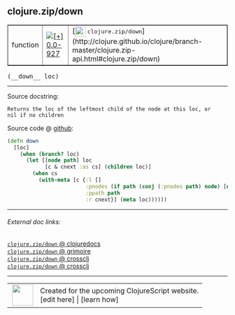 ## clojure.zip/down



 <table border="1">
<tr>
<td>function</td>
<td><a href="https://github.com/cljsinfo/cljs-api-docs/tree/0.0-927"><img valign="middle" alt="[+] 0.0-927" title="Added in 0.0-927" src="https://img.shields.io/badge/+-0.0--927-lightgrey.svg"></a> </td>
<td>
[<img height="24px" valign="middle" src="http://i.imgur.com/1GjPKvB.png"> <samp>clojure.zip/down</samp>](http://clojure.github.io/clojure/branch-master/clojure.zip-api.html#clojure.zip/down)
</td>
</tr>
</table>


 <samp>
(__down__ loc)<br>
</samp>

---





Source docstring:

```
Returns the loc of the leftmost child of the node at this loc, or
nil if no children
```


Source code @ [github](https://github.com/clojure/clojurescript/blob/r2665/src/cljs/clojure/zip.cljs#L98-L109):

```clj
(defn down
  [loc]
    (when (branch? loc)
      (let [[node path] loc
            [c & cnext :as cs] (children loc)]
        (when cs
          (with-meta [c {:l [] 
                         :pnodes (if path (conj (:pnodes path) node) [node]) 
                         :ppath path 
                         :r cnext}] (meta loc))))))
```

<!--
Repo - tag - source tree - lines:

 <pre>
clojurescript @ r2665
└── src
    └── cljs
        └── clojure
            └── <ins>[zip.cljs:98-109](https://github.com/clojure/clojurescript/blob/r2665/src/cljs/clojure/zip.cljs#L98-L109)</ins>
</pre>

-->

---



###### External doc links:

[`clojure.zip/down` @ clojuredocs](http://clojuredocs.org/clojure.zip/down)<br>
[`clojure.zip/down` @ grimoire](http://conj.io/store/v1/org.clojure/clojure/1.7.0-beta3/clj/clojure.zip/down/)<br>
[`clojure.zip/down` @ crossclj](http://crossclj.info/fun/clojure.zip/down.html)<br>
[`clojure.zip/down` @ crossclj](http://crossclj.info/fun/clojure.zip.cljs/down.html)<br>

---

 <table>
<tr><td>
<img valign="middle" align="right" width="48px" src="http://i.imgur.com/Hi20huC.png">
</td><td>
Created for the upcoming ClojureScript website.<br>
[edit here] | [learn how]
</td></tr></table>

[edit here]:https://github.com/cljsinfo/cljs-api-docs/blob/master/cljsdoc/clojure.zip/down.cljsdoc
[learn how]:https://github.com/cljsinfo/cljs-api-docs/wiki/cljsdoc-files

<!--

This information was too distracting to show to readers, but I'll leave it
commented here since it is helpful to:

- pretty-print the data used to generate this document
- and show how to retrieve that data



The API data for this symbol:

```clj
{:ns "clojure.zip",
 :name "down",
 :signature ["[loc]"],
 :history [["+" "0.0-927"]],
 :type "function",
 :full-name-encode "clojure.zip/down",
 :source {:code "(defn down\n  [loc]\n    (when (branch? loc)\n      (let [[node path] loc\n            [c & cnext :as cs] (children loc)]\n        (when cs\n          (with-meta [c {:l [] \n                         :pnodes (if path (conj (:pnodes path) node) [node]) \n                         :ppath path \n                         :r cnext}] (meta loc))))))",
          :title "Source code",
          :repo "clojurescript",
          :tag "r2665",
          :filename "src/cljs/clojure/zip.cljs",
          :lines [98 109]},
 :full-name "clojure.zip/down",
 :clj-symbol "clojure.zip/down",
 :docstring "Returns the loc of the leftmost child of the node at this loc, or\nnil if no children"}

```

Retrieve the API data for this symbol:

```clj
;; from Clojure REPL
(require '[clojure.edn :as edn])
(-> (slurp "https://raw.githubusercontent.com/cljsinfo/cljs-api-docs/catalog/cljs-api.edn")
    (edn/read-string)
    (get-in [:symbols "clojure.zip/down"]))
```

-->
